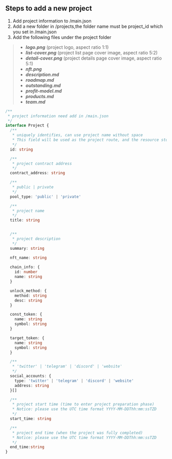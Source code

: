 ## Steps to add a new project
1. Add project information to /main.json
2. Add a new folder in /projects,the folder name must be project_id which you set in /main.json
3. Add the following files under the project folder
> - ***logo.png*** (project logo, aspect ratio 1:1)
> - ***list-cover.png*** (project list page cover image, aspect ratio 5:2)
> - ***detail-cover.png*** (project details page cover image, aspect ratio 5:1)
> - ***nft.png***
> - ***description.md***
> - ***roadmap.md***
> - ***outstanding.md***
> - ***profit-model.md***
> - ***products.md*** 
> - ***team.md***

```typescript
/**
 * project information need add in /main.json
 */
interface Project {
  /**
   * uniquely identifies, can use project name without space
   * This field will be used as the project route, and the resource storage directory name such as pictures|documents
   */
  id: string

  /**
   * project contract address
   */
  contract_address: string

  /**
   * public | private
   */
  pool_type: 'public' | 'private'

  /**
   * project name
   */
  title: string


  /**
   * project description
   */
  summary: string

  nft_name: string
  
  chain_info: {
    id: number
    name: string
  }

  unlock_method: {
    method: string
    desc: string
  }

  const_token: {
    name: string
    symbol: string
  }

  target_token: {
    name: string
    symbol: string
  }

  /**
   * 'twitter' | 'telegram' | 'discord' | 'website'
   */
  social_accounts: {
    type: 'twitter' | 'telegram' | 'discord' | 'website'
    address: string
  }[]

  /**
   * project start time (time to enter project preparation phase)
   * Notice: please use the UTC time format YYYY-MM-DDThh:mm:ssTZD
   */
  start_time: string

  /**
   * project end time (when the project was fully completed)
   * Notice: please use the UTC time format YYYY-MM-DDThh:mm:ssTZD
   */
  end_time:string
}

```
